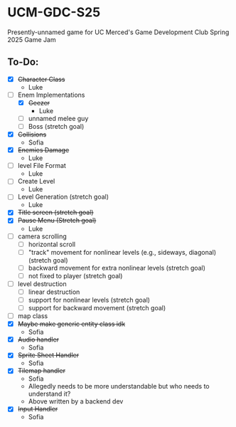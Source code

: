 # UCM-GDC-S25

Presently-unnamed game for UC Merced's Game Development Club Spring 2025 Game Jam

## To-Do:

- [x] ~~Character Class~~
    - Luke
- [ ] Enem Implementations
    - [X] ~~Geezer~~
        - Luke
    - [ ] unnamed melee guy
    - [ ] Boss (stretch goal)
- [x] ~~Collisions~~
    - Sofia
- [X] ~~Enemies Damage~~
    - Luke
- [ ] level File Format
    - Luke
- [ ] Create Level
    - Luke
- [ ] Level Generation (stretch goal)
    - Luke
- [X] ~~Title screen (stretch goal)~~
- [X] ~~Pause Menu (Stretch goal)~~
    - Luke
- [ ] camera scrolling
    - [ ] horizontal scroll
    - [ ] "track" movement for nonlinear levels (e.g., sideways, diagonal) (stretch goal)
    - [ ] backward movement for extra nonlinear levels (stretch goal)
    - [ ] not fixed to player (stretch goal)
- [ ] level destruction
    - [ ] linear destruction
    - [ ] support for nonlinear levels (stretch goal)
    - [ ] support for backward movement (stretch goal)
- [ ] map class
- [x] ~~Maybe make generic entity class idk~~
    - Sofia
- [X] ~~Audio handler~~
    - Sofia
- [X] ~~Sprite Sheet Handler~~
    - Sofia
- [X] ~~Tilemap handler~~
    - Sofia
    - Allegedly needs to be more understandable but who needs to understand it?
    - Above written by a backend dev
- [x] ~~Input Handler~~
    - Sofia
